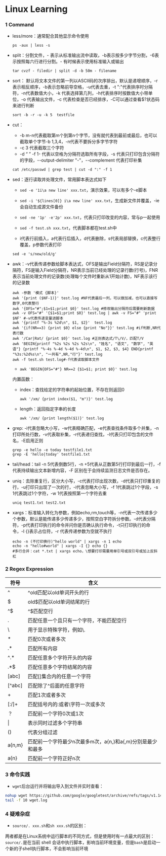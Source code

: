 # Linux Learning

### 1 Command

+ less/more：通常配合其他显示命令使用

  ```shell
  ps -aux | less -s
  ```

+ split：分割文件，- 表示从标准输出流中读取，-b表示按多少字节分割，-6表示按照每六行进行分割。- 有时候表示使用标准输入或输出

  ```shell
  tar cvzf - filedir | split -d -b 50m - filename
  ```

+ sort： 默认将文本文件的第一列以ASCII码的次序排出，默认是递增顺序，-r表示相反顺序，-b表示忽略前导空格，-u代表去重，-t ":"代表排序时分隔符，-n代表数值大小，-k 代表选择第几列，-h代表排序时按数值大小带单位，-o 代表输出文件，-c 代表检查是否已经排序，-C可以通过查看$?状态码来进行判断

  ```shell
  sort -b -r -u -k 5  testfile
  ```

+ cut：

  + -b m-n代表截取第m个到第n个字节，没有就代表到最前或最后，也可以截取单个字节-b 1,3,4，-n代表不要拆分多字节字符
  + -c 3 代表截取三个字符
  + -d “ ” -f 1- 代表以空格为分隔符选取所有字段，-s 代表只打印包含分隔符的字段，--output-delimiter "-"，--complement 代表打印补集

  ```shell
  cat /etc/passwd | grep test | cut -d ":" -f 1
  ```

+ sed：逐行读取并处理文件，常用脚本表达式如下

  + `sed -e '1i\a new line' xxx.txt`，演示效果，可以有多个-e脚本

  + `sed -i '${lines[0]} i\a new line' xxx.txt`，生成新文件并覆盖，-ie会自动生成源文件备份
  + `sed -ne '1p' -e'2p' xxx.txt`，代表只打印改变的内容，常与p一起使用
  + `sed -f test.sh xxx.txt`，代表脚本都在test.sh中
  + i代表行前插入，a代表行后插入，d代表删除，s代表局部替换，c代表整行覆盖，p参数代表打印

  ```shell
  sed -e 's/new/old/g'
  ```

+ awk：-v代表传递参数给脚本表达式，OFS是输出Field分隔符，RS是记录分隔符，FS是输入Field分隔符，NR表示当前已经处理的记录行数(行号)，FNR表示当前处理文件的记录数(处理每个文件时重新从1开始计数)，NF表示该行的记录数 

  ```shell
  awk -参数 '模式 {脚本}'
  awk '{print ($NF-1)}' test.log #NF代表最后一列，可以做加减，也可以直接写数字,0代表整行
  awk '{OFS="#";$1=$1;print $0}' test.log #修改输出分隔符后需要刷新数据
  awk -v OFS="#" '{$1=$1;print $0}' test.log | awk -v FS="#" 'print $NF' #-v代表传递变量进脚本
  awk '{printf "%-3s %2d\n", $1, $2}'  test.log
  awk '{if(NR==3) {print $0} else {print "No"}}' test.log #if判断,NR代表行数
  awk '/Car|Rat/ {print $0}' test.log #正则表达式/T\/V/，匹配T/V
  awk 'BEGIN{printf "%2s %2s %2s %2s\n", "姓名", "语文", "数学", "英语"} {printf "%-4s %-4d %-4d %-4d\n", $1, $2, $3, $4} END{printf "%3s:%2d%s\n", "一共有",NR,"行"}' test.log
  awk -f test.sh test.log#-f代表读取脚本文件
  ```

  + `awk 'BEGIN{OFS="#"} NR==2 {$1=$1; print $0}' test.log`

  内置函数：

  + index：查找给定的字符串的起始位置，不存在则返回0

    ```shell
    awk '/xm/ {print index($1, "m")}' test.log
    ```

  + length：返回指定字串的长度

    ```shell
    awk '/xm/ {print length($1)}' test.log
    ```

+ grep: -i代表忽略大小写，-w代表精确匹配，-e代表查找条件取多个并集，-n打印所处行数，-v代表取补集，-r代表递归查找，-l代表只打印包含的文件名，-E启用正则

  ```shell
  grep -e hello -e today testfile1.txt
  grep -E 'hello|today' testfile1.txt
  ```

+ tail/head：tail -n 5代表倒数5行，-n +5代表从正数第5行打印到最后一行，-f代表持续输出文本新增内容，-F 区别在于会持续监测日志文件是否存在。

+ uniq：去除重复行，区分大小写，-c代表打印出现次数，-d代表只打印重复的行，-u打印只出现了一次的行，-i代表忽略大小写，-f 1代表跳过1个字段，-s 1代表跳过1个字符，-w 1代表按照第一个字符去重

  ```shell
  uniq test1.txt test2.txt		
  ```

+ xargs：标准输入转化为参数，例如echo,rm,touch等，-n代表一次传递多少个参数，默认是能传递多少传递多少，按照空白字符拆分参数。-d代表分隔符，-p代表打印执行的命令并问你是否确认执行命令，-t只打印执行的命令，-I {}表示占位符，-r 代表传递参数为空就不执行

  ```shell
  echo -n (不打印换行)"hello world" | xargs -n 1 echo
  echo -n "hello#world" | xargs -I {} echo {}
  #多行合并：cat *.txt | xargs echo，\想要打印需要用单引号或双引号或加上反斜杠
  ```

### 2 Regex Expression

| 符号   | 含义                                                       |
| ------ | ---------------------------------------------------------- |
| ^      | ^old匹配以old单词开头的行                                  |
| \$     | old\$匹配以old单词结尾的行                                 |
| ^\$    | ^\$匹配空行                                                |
| .      | 匹配任意一个且只有一个字符，不能匹配空行                   |
| \      | 用于显示特殊字符，例如\\.                                  |
| *      | 匹配0次或者多次                                            |
| .*     | 匹配所有内容                                               |
| ^.*    | 匹配任意多个字符开头的内容                                 |
| .*$    | 匹配任意多个字符结尾的内容                                 |
| [abc]  | 匹配[]集合内的任意一个字符                                 |
| [^abc] | 匹配除了^后面的任意字符                                    |
| +      | 匹配1次或者多次                                            |
| [:/]+  | 匹配括号内的:或者\\字符一次或多次                          |
| ？     | 匹配前一个字符0次或1次                                     |
| \|     | 表示同时过滤多个字符串                                     |
| ()     | 代表分组过滤                                               |
| a{n,m} | 匹配前一个字符最少n次最多m次，a{n,}和a{,m}分别是最少和最多 |
| a{n}   | 匹配前一个字符正好n次                                      |

### 3 命令实践

+ `wget`后台运行并将输出导入到文件并实时查看：
```sh
nohup wget https://github.com/google/googletest/archive/refs/tags/v1.14.0.zip > wget.log 2>&1 &
tail -f 10 wget.log
```

### 4 疑难杂症

+ `source/. xxx.sh`和`sh xxx.sh`的区别：

两者都是在Linux系统中运行脚本的不同方式，但是使用时有一点最大的区别：`source/.`是在当前 shell 会话中执行脚本，影响当前环境变量，但是`bash`是启动一个新的子shell执行脚本，不会影响当前环境